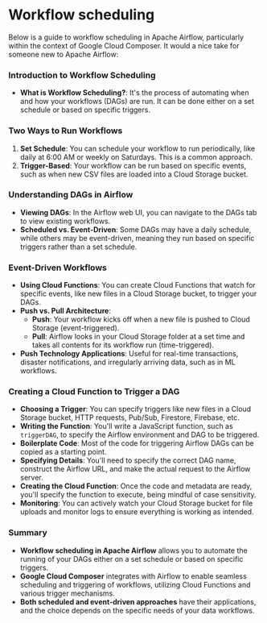 # Workflow scheduling
Below is a guide to workflow scheduling in Apache Airflow, particularly within the context of Google Cloud Composer. It would a nice take for someone new to Apache Airflow:

### Introduction to Workflow Scheduling

- **What is Workflow Scheduling?**: It's the process of automating when and how your workflows (DAGs) are run. It can be done either on a set schedule or based on specific triggers.

### Two Ways to Run Workflows

1. **Set Schedule**: You can schedule your workflow to run periodically, like daily at 6:00 AM or weekly on Saturdays. This is a common approach.
2. **Trigger-Based**: Your workflow can be run based on specific events, such as when new CSV files are loaded into a Cloud Storage bucket.

### Understanding DAGs in Airflow

- **Viewing DAGs**: In the Airflow web UI, you can navigate to the DAGs tab to view existing workflows.
- **Scheduled vs. Event-Driven**: Some DAGs may have a daily schedule, while others may be event-driven, meaning they run based on specific triggers rather than a set schedule.

### Event-Driven Workflows

- **Using Cloud Functions**: You can create Cloud Functions that watch for specific events, like new files in a Cloud Storage bucket, to trigger your DAGs.
- **Push vs. Pull Architecture**:
    - **Push**: Your workflow kicks off when a new file is pushed to Cloud Storage (event-triggered).
    - **Pull**: Airflow looks in your Cloud Storage folder at a set time and takes all contents for its workflow run (time-triggered).
- **Push Technology Applications**: Useful for real-time transactions, disaster notifications, and irregularly arriving data, such as in ML workflows.

### Creating a Cloud Function to Trigger a DAG

- **Choosing a Trigger**: You can specify triggers like new files in a Cloud Storage bucket, HTTP requests, Pub/Sub, Firestore, Firebase, etc.
- **Writing the Function**: You'll write a JavaScript function, such as `triggerDAG`, to specify the Airflow environment and DAG to be triggered.
- **Boilerplate Code**: Most of the code for triggering Airflow DAGs can be copied as a starting point.
- **Specifying Details**: You'll need to specify the correct DAG name, construct the Airflow URL, and make the actual request to the Airflow server.
- **Creating the Cloud Function**: Once the code and metadata are ready, you'll specify the function to execute, being mindful of case sensitivity.
- **Monitoring**: You can actively watch your Cloud Storage bucket for file uploads and monitor logs to ensure everything is working as intended.

### Summary

- **Workflow scheduling in Apache Airflow** allows you to automate the running of your DAGs either on a set schedule or based on specific triggers.
- **Google Cloud Composer** integrates with Airflow to enable seamless scheduling and triggering of workflows, utilizing Cloud Functions and various trigger mechanisms.
- **Both scheduled and event-driven approaches** have their applications, and the choice depends on the specific needs of your data workflows.